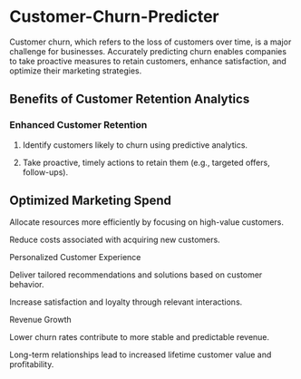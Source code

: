 # Customer-Churn-Predicter
Customer churn, which refers to the loss of customers over time, is a major challenge for businesses. Accurately predicting churn enables companies to take proactive measures to retain customers, enhance satisfaction, and optimize their marketing strategies.

## Benefits of Customer Retention Analytics
### Enhanced Customer Retention

1. Identify customers likely to churn using predictive analytics.

2. Take proactive, timely actions to retain them (e.g., targeted offers, follow-ups).

## Optimized Marketing Spend

Allocate resources more efficiently by focusing on high-value customers.

Reduce costs associated with acquiring new customers.

Personalized Customer Experience

Deliver tailored recommendations and solutions based on customer behavior.

Increase satisfaction and loyalty through relevant interactions.

Revenue Growth

Lower churn rates contribute to more stable and predictable revenue.

Long-term relationships lead to increased lifetime customer value and profitability.

